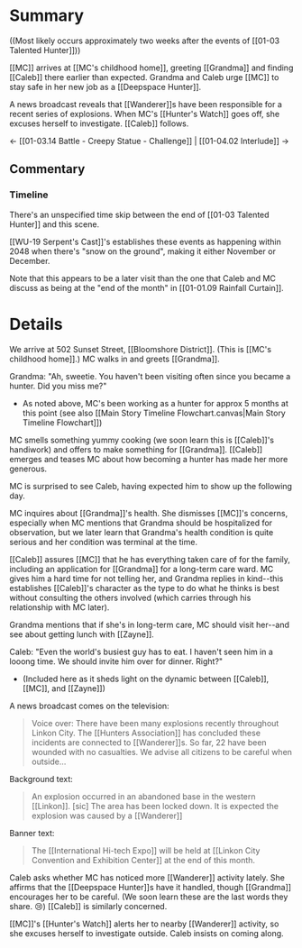 # Summary

((Most likely occurs approximately two weeks after the events of [[01-03 Talented Hunter]]))

[[MC]] arrives at [[MC's childhood home]], greeting [[Grandma]] and finding [[Caleb]] there earlier than expected. Grandma and Caleb urge [[MC]] to stay safe in her new job as a [[Deepspace Hunter]].

A news broadcast reveals that [[Wanderer]]s have been responsible for a recent series of explosions. When MC's [[Hunter's Watch]] goes off, she excuses herself to investigate. [[Caleb]] follows.

← [[01-03.14 Battle - Creepy Statue - Challenge]] | [[01-04.02 Interlude]] →

## Commentary
### Timeline
There's an unspecified time skip between the end of [[01-03 Talented Hunter]] and this scene. 

[[WU-19 Serpent's Cast]]'s establishes these events as happening within 2048 when there's "snow on the ground", making it either November or December.

Note that this appears to be a later visit than the one that Caleb and MC discuss as being at the "end of the month" in [[01-01.09 Rainfall Curtain]].

# Details

We arrive at 502 Sunset Street, [[Bloomshore District]]. (This is [[MC's childhood home]].) MC walks in and greets [[Grandma]].

Grandma: "Ah, sweetie. You haven't been visiting often since you became a hunter. Did you miss me?"
* As noted above, MC's been working as a hunter for approx 5 months at this point (see also [[Main Story Timeline Flowchart.canvas|Main Story Timeline Flowchart]])

MC smells something yummy cooking (we soon learn this is [[Caleb]]'s handiwork) and offers to make something for [[Grandma]]. [[Caleb]] emerges and teases MC about how becoming a hunter has made her more generous.

MC is surprised to see Caleb, having expected him to show up the following day.

MC inquires about [[Grandma]]'s health. She dismisses [[MC]]'s concerns, especially when MC mentions that Grandma should be hospitalized for observation, but we later learn that Grandma's health condition is quite serious and her condition was terminal at the time.

[[Caleb]] assures [[MC]] that he has everything taken care of for the family, including an application for [[Grandma]] for a long-term care ward. MC gives him a hard time for not telling her, and Grandma replies in kind--this establishes [[Caleb]]'s character as the type to do what he thinks is best without consulting the others involved (which carries through his relationship with MC later).

Grandma mentions that if she's in long-term care, MC should visit her--and see about getting lunch with [[Zayne]].

Caleb: "Even the world's busiest guy has to eat. I haven't seen him in a looong time. We should invite him over for dinner. Right?"
* (Included here as it sheds light on the dynamic between [[Caleb]], [[MC]], and [[Zayne]])

A news broadcast comes on the television:
> Voice over: There have been many explosions recently throughout Linkon City. The [[Hunters Association]] has concluded these incidents are connected to [[Wanderer]]s. So far, 22 have been wounded with no casualties. We advise all citizens to be careful when outside...

Background text: 
> An explosion occurred in an abandoned base in the western [[Linkon]]. \[sic] The area has been locked down. It is expected the explosion was caused by a [[Wanderer]]

Banner text:
> The [[International Hi-tech Expo]] will be held at [[Linkon City Convention and Exhibition Center]] at the end of this month.

Caleb asks whether MC has noticed more [[Wanderer]] activity lately. She affirms that the [[Deepspace Hunter]]s have it handled, though [[Grandma]] encourages her to be careful. (We soon learn these are the last words they share. 😢) [[Caleb]] is similarly concerned.

[[MC]]'s [[Hunter's Watch]] alerts her to nearby [[Wanderer]] activity, so she excuses herself to investigate outside. Caleb insists on coming along.

